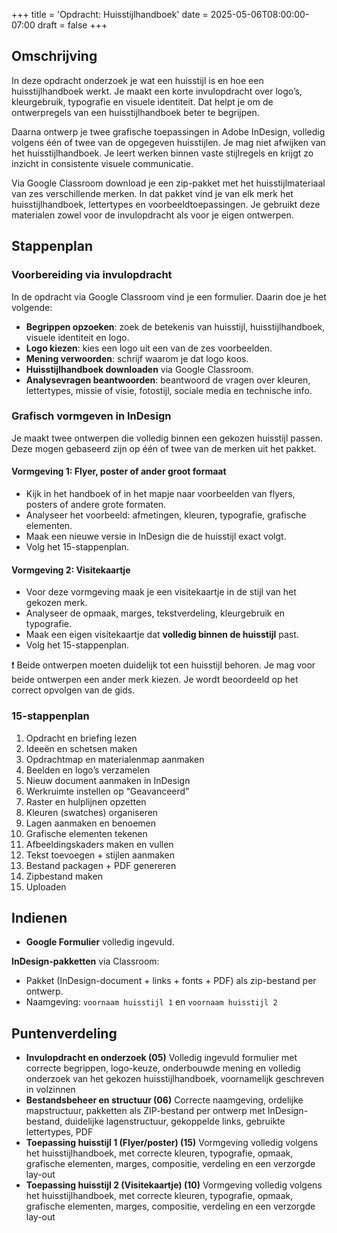 +++
title = 'Opdracht: Huisstijlhandboek'
date = 2025-05-06T08:00:00-07:00
draft = false
+++

## Omschrijving

In deze opdracht onderzoek je wat een huisstijl is en hoe een huisstijlhandboek werkt. Je maakt een korte invulopdracht over logo’s, kleurgebruik, typografie en visuele identiteit. Dat helpt je om de ontwerpregels van een huisstijlhandboek beter te begrijpen. 

Daarna ontwerp je twee grafische toepassingen in Adobe InDesign, volledig volgens één of twee van de opgegeven huisstijlen. Je mag niet afwijken van het huisstijlhandboek. Je leert werken binnen vaste stijlregels en krijgt zo inzicht in consistente visuele communicatie.

Via Google Classroom download je een zip-pakket met het huisstijlmateriaal van zes verschillende merken. In dat pakket vind je van elk merk het huisstijlhandboek, lettertypes en voorbeeldtoepassingen. Je gebruikt deze materialen zowel voor de invulopdracht als voor je eigen ontwerpen.

## Stappenplan

### Voorbereiding via invulopdracht

In de opdracht via Google Classroom vind je een formulier. Daarin doe je het volgende:

- **Begrippen opzoeken**: zoek de betekenis van huisstijl, huisstijlhandboek, visuele identiteit en logo.
- **Logo kiezen**: kies een logo uit een van de zes voorbeelden.
- **Mening verwoorden**: schrijf waarom je dat logo koos.
- **Huisstijlhandboek downloaden** via Google Classroom.
- **Analysevragen beantwoorden**: beantwoord de vragen over kleuren, lettertypes, missie of visie, fotostijl, sociale media en technische info.

### Grafisch vormgeven in InDesign

Je maakt twee ontwerpen die volledig binnen een gekozen huisstijl passen. Deze mogen gebaseerd zijn op één of twee van de merken uit het pakket.

#### Vormgeving 1: **Flyer, poster of ander groot formaat**

- Kijk in het handboek of in het mapje naar voorbeelden van flyers, posters of andere grote formaten.
- Analyseer het voorbeeld: afmetingen, kleuren, typografie, grafische elementen.
- Maak een nieuwe versie in InDesign die de huisstijl exact volgt.
- Volg het 15-stappenplan.

#### Vormgeving 2: **Visitekaartje**

- Voor deze vormgeving maak je een visitekaartje in de stijl van het gekozen merk.
- Analyseer de opmaak, marges, tekstverdeling, kleurgebruik en typografie.
- Maak een eigen visitekaartje dat **volledig binnen de huisstijl** past.
- Volg het 15-stappenplan.

❗ Beide ontwerpen moeten duidelijk tot een huisstijl behoren. Je mag voor beide ontwerpen een ander merk kiezen. Je wordt beoordeeld op het correct opvolgen van de gids.

### 15-stappenplan

1. Opdracht en briefing lezen
2. Ideeën en schetsen maken
3. Opdrachtmap en materialenmap aanmaken
4. Beelden en logo’s verzamelen
5. Nieuw document aanmaken in InDesign
6. Werkruimte instellen op “Geavanceerd”
7. Raster en hulplijnen opzetten
8. Kleuren (swatches) organiseren
9. Lagen aanmaken en benoemen
10. Grafische elementen tekenen
11. Afbeeldingskaders maken en vullen
12. Tekst toevoegen + stijlen aanmaken
13. Bestand packagen + PDF genereren
14. Zipbestand maken
15. Uploaden

## Indienen

- **Google Formulier** volledig ingevuld.

**InDesign-pakketten** via Classroom:

- Pakket (InDesign-document + links + fonts + PDF) als zip-bestand per ontwerp.
- Naamgeving: `voornaam huisstijl 1` en `voornaam huisstijl 2`

## Puntenverdeling

- **Invulopdracht en onderzoek (05)** Volledig ingevuld formulier met correcte begrippen, logo-keuze, onderbouwde mening en volledig onderzoek van het gekozen huisstijlhandboek, voornamelijk geschreven in volzinnen
- **Bestandsbeheer en structuur (06)** Correcte naamgeving, ordelijke mapstructuur, pakketten als ZIP-bestand per ontwerp met InDesign-bestand, duidelijke lagenstructuur, gekoppelde links, gebruikte lettertypes, PDF
- **Toepassing huisstijl 1 (Flyer/poster) (15)** Vormgeving volledig volgens het huisstijlhandboek, met correcte kleuren, typografie, opmaak, grafische elementen, marges, compositie, verdeling en een verzorgde lay-out
- **Toepassing huisstijl 2 (Visitekaartje) (10)** Vormgeving volledig volgens het huisstijlhandboek, met correcte kleuren, typografie, opmaak, grafische elementen, marges, compositie, verdeling en een verzorgde lay-out